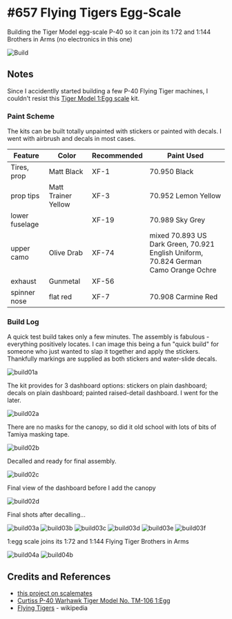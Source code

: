 # #657 Flying Tigers Egg-Scale

Building the Tiger Model egg-scale P-40 so it can join its 1:72 and 1:144 Brothers in Arms (no electronics in this one)

![Build](./assets/EggScale_build.jpg?raw=true)

## Notes

Since I accidentlly started building a few P-40 Flying Tiger machines, I couldn't resist this
[Tiger Model 1:Egg scale](https://www.scalemates.com/kits/tiger-model-tm-106-curtiss-p-40-warhawk--971184)
kit.

### Paint Scheme

The kits can be built totally unpainted with stickers or painted with decals.
I went with airbrush and decals in most cases.

| Feature         | Color                                        | Recommended | Paint Used |
|-----------------|----------------------------------------------|-------------|------------|
| Tires, prop     | Matt Black                                   | XF-1        | 70.950 Black |
| prop tips       | Matt Trainer Yellow                          | XF-3        | 70.952 Lemon Yellow |
| lower fuselage  |                                              | XF-19       | 70.989 Sky Grey |
| upper camo      | Olive Drab                                   | XF-74       | mixed 70.893 US Dark Green, 70.921 English Uniform, 70.824 German Camo Orange Ochre |
| exhaust         | Gunmetal                                     | XF-56       |  |
| spinner nose    | flat red                                     | XF-7        | 70.908 Carmine Red |

### Build Log

A quick test build takes only a few minutes. The assembly is fabulous - everything positively locates.
I can image this being a fun "quick build" for someone who just wanted to slap it together and apply the stickers.
Thankfully markings are supplied as both stickers and water-slide decals.

![build01a](./assets/build01a.jpg?raw=true)

The kit provides for 3 dashboard options: stickers on plain dashboard; decals on plain dashboard; painted raised-detail dashboard. I went for the later.

![build02a](./assets/build02a.jpg?raw=true)

There are no masks for the canopy, so did it old school with lots of bits of Tamiya masking tape.

![build02b](./assets/build02b.jpg?raw=true)

Decalled and ready for final assembly.

![build02c](./assets/build02c.jpg?raw=true)

Final view of the dashboard before I add the canopy

![build02d](./assets/build02d.jpg?raw=true)

Final shots after decalling...

![build03a](./assets/build03a.jpg?raw=true)
![build03b](./assets/build03b.jpg?raw=true)
![build03c](./assets/build03c.jpg?raw=true)
![build03d](./assets/build03d.jpg?raw=true)
![build03e](./assets/build03e.jpg?raw=true)
![build03f](./assets/build03f.jpg?raw=true)

1:egg scale joins its 1:72 and 1:144 Flying Tiger Brothers in Arms

![build04a](./assets/build04a.jpg?raw=true)
![build04b](./assets/build04b.jpg?raw=true)

## Credits and References

* [this project on scalemates](https://www.scalemates.com/profiles/mate.php?id=74137&p=projects&project=131333)
* [Curtiss P-40 Warhawk Tiger Model No. TM-106 1:Egg](https://www.scalemates.com/kits/tiger-model-tm-106-curtiss-p-40-warhawk--971184)
* [Flying Tigers](https://en.wikipedia.org/wiki/Flying_Tigers) - wikipedia
